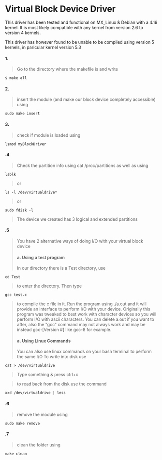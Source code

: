 # Virtual Block Device Driver

This driver has been tested and functional on MX_Linux & Debian with a 4.19 kernel.
 It is most likely compatible with any kernel from version 2.6 to version 4 kernels.

This driver has however found to be unable to be compiled using version 5 kernels, in paricular kernel version 5.3

#### 1.	
>Go to the directory where the makefile is and write 

	$ make all

#### 2.
>insert the module (and make our block device completely accessible) using 

	sudo make insert

#### 3.
>check if module is loaded using 

	lsmod myBlockDriver

#### .4
>Check the partition info using cat /proc/partitions as well as using 

    lsblk
>or

	ls -l /dev/virtualdrive*
>or 

	sudo fdisk -l
>The device we created has 3 logical and extended partitions

#### .5
>You have 2 alternative ways of doing I/O with your virtual block device
>
> #### a. Using a test program 
> In our directory there is a Test directory, use 

	cd Test 
> to enter the directory. Then type 

	gcc test.c
> to compile the c file in it. Run the program using 
	./a.out
> and it will provide an interface to perform I/O with your device. 
> Originally this program was tweaked to best work with character 
> devices so you will perform I/O with ascii characters.
> You can delete a.out if you want to after, also the "gcc"
> command may not always work and may be instead gcc-[Version #]
> like gcc-8 for example.
>
> #### a. Using Linux Commands
> You can also use linux commands on your bash terminal to 
> perform the same I/O
> To write into disk use

	cat > /dev/virtualdrive 
> Type something & press ctrl+c

> to read back from the disk use the command 

	xxd /dev/virtualdrive | less

#### .6
>remove the module using 

	sudo make remove

#### .7
>clean the folder using

	make clean



